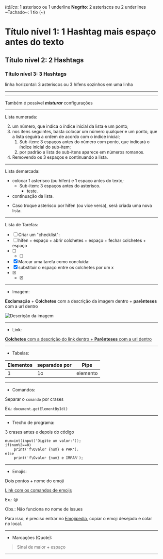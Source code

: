 _Itálico_: 1 asterisco ou 1 underline
**Negrito**: 2 asteriscos ou 2 underlines
~Tachado~: 1 tio (~)
# Título nível 1: 1 Hashtag mais espaço antes do texto
## Título nível 2: 2 Hashtags
### Título nível 3: 3 Hashtags
linha horizontal: 3 asteriscos ou 3 hífens sozinhos em uma linha
***
---

Também é possível __*misturar*__ configurações

---

Lista numerada:

2. um número, que indica o índice inicial da lista e um ponto;
1. nos itens seguintes, basta colocar um número qualquer e um ponto, que a lista seguirá a ordem de acordo com o índice inicial;
   1. Sub-item: 3 espaços antes do número com ponto, que indicará o índice inicial do sub-item;
   4. por padrão a lista de sub-itens aparece em números romanos.
7. Removendo os 3 espaços e continuando a lista.

---

Lista demarcada:

* colocar 1 asterisco (ou hífen) e 1 espaço antes do texto;
   * Sub-item: 3 espaços antes do asterisco.
      * teste.
* continuação da lista.
- Caso troque asterisco por hífen (ou vice versa), será criada uma nova lista.

---

Lista de Tarefas:

- [ ] Criar um "checklist":
- [ ] hífen + espaço + abrir colchetes + espaço + fechar colchetes + espaço
- [ ] - [ ]
- [x] Marcar uma tarefa como concluída:
- [x] substituir o espaço entre os colchetes por um x
- [x] - [x]

---

* Imagem:

**Exclamação** + **Colchetes** com a descrição da imagem dentro + **parênteses** com a url dentro

![Descrição da imagem](https://cdn.iconscout.com/icon/free/png-256/github-153-675523.png)

---

* Link:

[**Colchetes** com a descrição do link dentro + **Parênteses** com a url dentro](https://github.com/rpatricio-souza)

---

* Tabelas:

Elementos | separados por | **Pipe**
---|---|---
1 | 1o | elemento

---

* Comandos:

Separar o `comando` por crases

Ex.: `document.getElementById()`

---

* Trecho de programa:

3 crases antes e depois do código
```
num=int(input('Digite um valor:'));
if(num%2==0)
    print('f\Ovalor {num} e PAR');
else
    print('f\Ovalor {num} e IMPAR');
```

---

* Emojis:

Dois pontos + nome do emoji

[Link com os comandos de emojis](https://github.com/ikatyang/emoji-cheat-sheet)

Ex.: :sleepy:

Obs.: Não funciona no nome de Issues

Para isso, é preciso entrar no [Emojipedia](https://emojipedia.org/), copiar o emoji desejado e colar no local.

---

* Marcações (Quote):

> Sinal de maior + espaço

---
